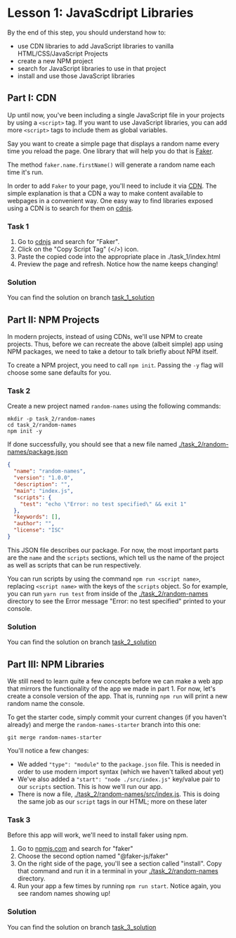 # Lesson 1: JavaScdript Libraries

By the end of this step, you should understand how to:
- use CDN libraries to add JavaScript libraries to vanilla HTML/CSS/JavaScript Projects
- create a new NPM project
- search for JavaScript libraries to use in that project
- install and use those JavaScript libraries

## Part I: CDN
Up until now, you've been including a single JavaScript file in your
projects by using a `<script>` tag. If you want to use JavaScript
libraries, you can add more `<script>` tags to include them as global
variables. 

Say you want to create a simple page that displays a random name every 
time you reload the page. One library that will help you do that is 
[Faker](https://fakerjs.dev/).

The method `faker.name.firstName()` will generate a random name each time it's run. 

In order to add `Faker` to your page, you'll need to include it via [CDN](https://www.cloudflare.com/learning/cdn/what-is-a-cdn/). The simple explanation is that a CDN a way to make content available to webpages in a convenient way. One easy way to find libraries exposed using a CDN is to search for them on [cdnjs](https://cdnjs.com/libraries).

### Task 1
1. Go to [cdnjs](https://cdnjs.com/libraries) and search for "Faker".
2. Click on the "Copy Script Tag" (</>) icon. 
3. Paste the copied code into the appropriate place in ./task_1/index.html
4. Preview the page and refresh. Notice how the name keeps changing! 

### Solution
You can find the solution on branch [task_1_solution](https://github.com/edwin-fsa/npm-getting-started/tree/task_1_solution)

## Part II: NPM Projects
In modern projects, instead of using CDNs, we'll use NPM to create projects. Thus, before we can recreate the above
(albeit simple) app using NPM packages, we need to take a detour to talk briefly about NPM itself.

To create a NPM project, you need to call `npm init`. Passing the `-y` flag will choose some sane defaults for you.

### Task 2
Create a new project named `random-names` using the following commands:
```
mkdir -p task_2/random-names
cd task_2/random-names
npm init -y
```
If done successfully, you should see that a new file named [./task_2/random-names/package.json](./task_2/random-names/package.json)
```json
{
  "name": "random-names",
  "version": "1.0.0",
  "description": "",
  "main": "index.js",
  "scripts": {
    "test": "echo \"Error: no test specified\" && exit 1"
  },
  "keywords": [],
  "author": "",
  "license": "ISC"
}
```

This JSON file describes our package. For now, the most important parts are the `name` and the `scripts` sections, which tell us the name
of the project as well as scripts that can be run respectively. 

You can run scripts by using the command `npm run <script name>`, replacing `<script name>` with the keys of the `scripts` object. So for example,
you can run `yarn run test` from inside of the [./task_2/random-names](./task_2/random-names) directory to see the Error message "Error: no test specified" printed to your console.

### Solution
You can find the solution on branch [task_2_solution](https://github.com/edwin-fsa/npm-getting-started/tree/task_2_solution)


## Part III: NPM Libraries
We still need to learn quite a few concepts before we can make a web app that mirrors the functionality of the app we made in part 1. For now,
let's create a console version of the app. That is, running `npm run` will print a new random name the console.

To get the starter code, simply commit your current changes (if you haven't already) and merge the `random-names-starter` branch into this one:
```
git merge random-names-starter
```

You'll notice a few changes:
- We added `"type": "module"` to the `package.json` file. This is needed in order to use modern import syntax (which we haven't talked about yet)
- We've also added a `"start": "node ./src/index.js"` key/value pair to our `scripts` section. This is how we'll run our app.
- There is now a file, [./task_2/random-names/src/index.js](./task_2/random-names/src/index.js). This is doing the same job as our `script` tags in our HTML; more on these later

### Task 3
Before this app will work, we'll need to install faker using npm.

1. Go to [npmjs.com](https://www.npmjs.com/) and search for "faker"
2. Choose the second option named "@faker-js/faker"
3. On the right side of the page, you'll see a section called "install". Copy that command and run it in a terminal in your [./task_2/random-names](./task_2/random-names) directory.
4. Run your app a few times by running `npm run start`. Notice again, you see random names showing up!

### Solution
You can find the solution on branch [task_3_solution](https://github.com/edwin-fsa/npm-getting-started/tree/task_3_solution)
